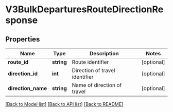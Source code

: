 # V3BulkDeparturesRouteDirectionResponse

## Properties
Name | Type | Description | Notes
------------ | ------------- | ------------- | -------------
**route_id** | **string** | Route identifier | [optional] 
**direction_id** | **int** | Direction of travel identifier | [optional] 
**direction_name** | **string** | Name of direction of travel | [optional] 

[[Back to Model list]](../README.md#documentation-for-models) [[Back to API list]](../README.md#documentation-for-api-endpoints) [[Back to README]](../README.md)



